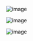 ![image](https://user-images.githubusercontent.com/52592848/110155235-55fa0a00-7db3-11eb-8c1e-a3e484b3277a.png)

![image](https://user-images.githubusercontent.com/52592848/110211748-07597800-7e66-11eb-81b5-7ca1452ca527.png)

![image](https://user-images.githubusercontent.com/52592848/110211851-78009480-7e66-11eb-8e76-af03da64eb97.png)
